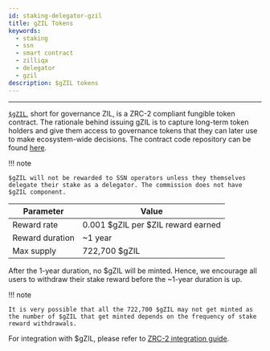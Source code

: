 ```yaml
---
id: staking-delegator-gzil
title: gZIL Tokens
keywords:
  - staking
  - ssn
  - smart contract
  - zilliqa
  - delegator
  - gzil
description: $gZIL tokens
---
```


---

[`$gZIL`](https://github.com/Zilliqa/ZIP/blob/master/zips/zip-11.md#governance-tokens-aka-gzil),
short for governance ZIL, is a ZRC-2 compliant fungible token contract. The
rationale behind issuing gZIL is to capture long-term token holders and give
them access to governance tokens that they can later use to make ecosystem-wide
decisions. The contract code repository can be found
[here](https://github.com/Zilliqa/staking-contract).

!!! note

    $gZIL will not be rewarded to SSN operators unless they themselves delegate their stake as a delegator. The commission does not have $gZIL component.

| Parameter       | Value                              |
| --------------- | ---------------------------------- |
| Reward rate     | 0.001 $gZIL per $ZIL reward earned |
| Reward duration | ~1 year                            |
| Max supply      | 722,700 $gZIL                      |

After the 1-year duration, no $gZIL will be minted. Hence, we encourage all
users to withdraw their stake reward before the ~1-year duration is up.

!!! note

    It is very possible that all the 722,700 $gZIL may not get minted as the number of $gZIL that get minted depends on the frequency of stake reward withdrawals.

For integration with $gZIL, please refer to
[ZRC-2 integration guide](../../../developers/user-key-management/dev-keys-zrc2-wallet-support.md).
